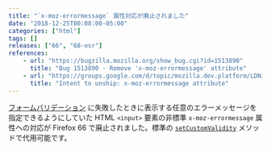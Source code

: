 ```yaml
---
title: "`x-moz-errormessage` 属性対応が廃止されました"
date: "2018-12-25T00:08:00-05:00"
categories: ["html"]
tags: []
releases: ["66", "68-esr"]
references:
    - url: "https://bugzilla.mozilla.org/show_bug.cgi?id=1513890"
      title: "Bug 1513890 - Remove 'x-moz-errormessage' attribute"
    - url: "https://groups.google.com/d/topic/mozilla.dev.platform/LDNiOssSN3U/discussion"
      title: "Intent to unship: x-moz-errormessage attribute"
---
```

[フォームバリデーション](https://developer.mozilla.org/docs/Learn/HTML/Forms/Form_validation) に失敗したときに表示する任意のエラーメッセージを指定できるようにしていた HTML `<input>` 要素の非標準 `x-moz-errormessage` 属性への対応が Firefox 66 で廃止されました。標準の [`setCustomValidity`](https://developer.mozilla.org/docs/Web/API/HTMLSelectElement/setCustomValidity) メソッドで代用可能です。
